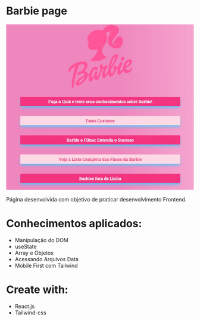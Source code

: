 # Barbie page 

<div align="center">
  <img src="./assets/barbie-page.jpg">
</div>

Página desenvolvida com objetivo de praticar desenvolvimento Frontend.

# Conhecimentos aplicados: 
- Manipulação do DOM 
- useState 
- Array e Objetos 
- Acessando Arquivos Data 
- Mobile First com Tailwind

# Create with: 
- React.js
- Tailwind-css

